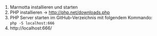  1. Marmotta installieren und starten
 2. PHP installieren -> http://php.net/downloads.php
 3. PHP Server starten im GitHub-Verzeichnis mit folgendem Kommando: `php -S localhost:666`
 4. http://localhost:666/
